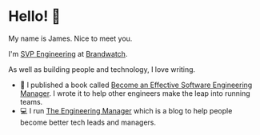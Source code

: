 # Hello! :wave:

My name is James. Nice to meet you.  

I'm [SVP Engineering](https://www.linkedin.com/in/jstanier/) at [Brandwatch](https://www.brandwatch.com).

As well as building people and technology, I love writing.

* :green_book: I published a book called [Become an Effective Software Engineering Manager](https://www.theengineeringmanager.com/book/). I wrote it to help other engineers make the leap into running teams.
* :computer: I run [The Engineering Manager](https://www.theengineeringmanager.com) which is a blog to help people become better tech leads and managers.
